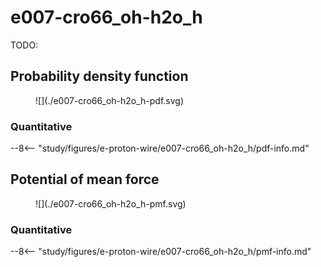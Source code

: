 # e007-cro66_oh-h2o_h

TODO:

## Probability density function

<figure markdown>
![](./e007-cro66_oh-h2o_h-pdf.svg)
</figure>

### Quantitative

--8<-- "study/figures/e-proton-wire/e007-cro66_oh-h2o_h/pdf-info.md"

## Potential of mean force

<figure markdown>
![](./e007-cro66_oh-h2o_h-pmf.svg)
</figure>

### Quantitative

--8<-- "study/figures/e-proton-wire/e007-cro66_oh-h2o_h/pmf-info.md"
